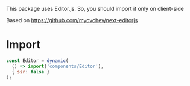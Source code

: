 This package uses Editor.js. So, you should import it only on client-side

Based on https://github.com/myovchev/next-editorjs

# Import

```javascript
const Editor = dynamic(
  () => import('components/Editor'),
  { ssr: false }
);
```
